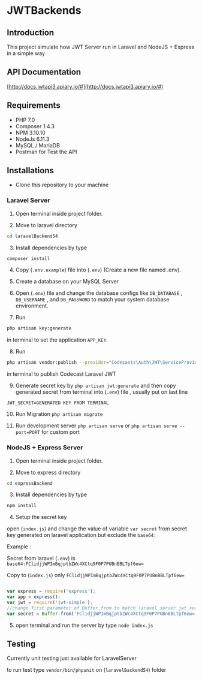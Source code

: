 # JWTBackends

## Introduction

This project simulate how JWT Server run in Laravel and NodeJS + Express in a simple way

## API Documentation

[http://docs.jwtapi3.apiary.io/#](http://docs.jwtapi3.apiary.io/#)

## Requirements

- PHP 7.0
- Composer 1.4.3
- NPM 3.10.10
- NodeJs 6.11.3
- MySQL / MariaDB
- Postman for Test the API


## Installations

- Clone this repository to your machine

### Laravel Server

1. Open terminal inside project folder.

2. Move to laravel directory
```bash
cd laravelBackend54
```

3. Install dependencies by type 
```bash
composer install
```

4. Copy  (`.env.example`) file into (`.env`) (Create a new file named .env).

5. Create a database on your MySQL Server

6. Open (`.env`) file and change the database configs like `DB_DATABASE` , `DB_USERNAME` , and `DB_PASSWORD` to match your system database environment.

7.  Run 
```bash
php artisan key:generate
``` 
in terminal to set the application `APP_KEY`.


8. Run
```bash
php artisan vendor:publish --provider="Codecasts\Auth\JWT\ServiceProvider"
``` 
in terminal to publish Codecast Laravel JWT

9. Generate secret key by `php artisan jwt:generate` and then copy generated secret from terminal into (`.env`) file , usually put on last line

```env
JWT_SECRET=GENERATED KEY FROM TERMINAL
```

10. Run Migration `php artisan migrate`

11. Run development server `php artisan serve` or `php artisan serve --port=PORT` for custom port

### NodeJS + Express Server

1. Open terminal inside project folder.

2. Move to express directory
```bash
cd expressBackend
```

3. Install dependencies by type 
```bash
npm install
```

4. Setup the secret key

open (`index.js`) and change the value of variable `var secret` from secret key generated on laravel application but exclude the `base64:` 

Example : 

Secret from laravel (`.env`) is `base64:FClidjjWPImBqjptbZWc4XCtq9F0P7PUBnBBLTpf6ew=`

Copy to (`index.js`) only `FClidjjWPImBqjptbZWc4XCtq9F0P7PUBnBBLTpf6ew=`

```javascript

var express = require('express');
var app = express();
var jwt = require('jwt-simple');
//change first parameter of Buffer.from to match laravel server jwt secret exclude the 'base64:'
var secret = Buffer.from('FClidjjWPImBqjptbZWc4XCtq9F0P7PUBnBBLTpf6ew=', 'base64')

```


5. open terminal and run the server by type `node index.js`

## Testing

Currently unit testing just available for LaravelServer

to run test type `vendor/bin/phpunit` on (`laravelBackend54`) folder
